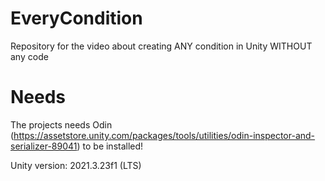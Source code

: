 # EveryCondition
Repository for the video about creating ANY condition in Unity WITHOUT any code

# Needs
The projects needs Odin (https://assetstore.unity.com/packages/tools/utilities/odin-inspector-and-serializer-89041) to be installed!

Unity version: 2021.3.23f1 (LTS)
